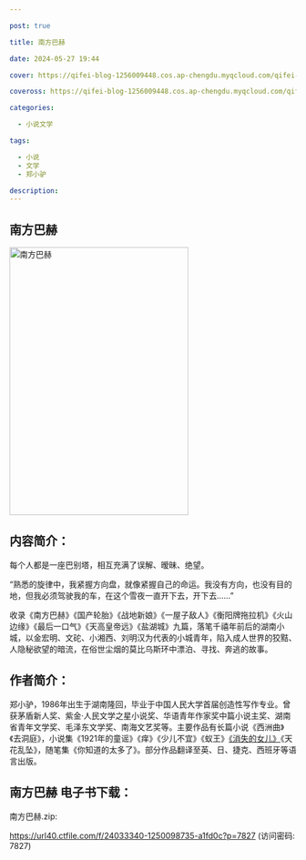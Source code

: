 ```yaml
---

post: true

title: 南方巴赫

date: 2024-05-27 19:44

cover: https://qifei-blog-1256009448.cos.ap-chengdu.myqcloud.com/qifei-blog/662f6e040ea9cb1403e15a3c.jpg

coveross: https://qifei-blog-1256009448.cos.ap-chengdu.myqcloud.com/qifei-blog/662f6e040ea9cb1403e15a3c.jpg

categories:

  - 小说文学

tags:

  - 小说
  - 文学
  - 郑小驴

description:
---
```


## 南方巴赫
<img alt="南方巴赫 " class="aligncenter loading" data-was-processed="true" decoding="async" fetchpriority="high" height="471" src="https://qifei-blog-1256009448.cos.ap-chengdu.myqcloud.com/qifei-blog/662f6e040ea9cb1403e15a3c.jpg " style="cursor: zoom-in;" width="314"/>

## 内容简介：

每个人都是一座巴别塔，相互充满了误解、暧昧、绝望。

“熟悉的旋律中，我紧握方向盘，就像紧握自己的命运。我没有方向，也没有目的地，但我必须驾驶我的车，在这个雪夜一直开下去，开下去……”

收录《南方巴赫》《国产轮胎》《战地新娘》《一屋子敌人》《衡阳牌拖拉机》《火山边缘》《最后一口气》《天高皇帝远》《盐湖城》九篇，落笔千禧年前后的湖南小城，以金宏明、文砣、小湘西、刘明汉为代表的小城青年，陷入成人世界的狡黠、人隐秘欲望的暗流，在俗世尘烟的莫比乌斯环中漂泊、寻找、奔逃的故事。

## 作者简介：

郑小驴，1986年出生于湖南隆回，毕业于中国人民大学首届创造性写作专业。曾获茅盾新人奖、紫金·人民文学之星小说奖、华语青年作家奖中篇小说主奖、湖南省青年文学奖、毛泽东文学奖、南海文艺奖等。主要作品有长篇小说《西洲曲》《去洞庭》，小说集《1921年的童谣》《痒》《少儿不宜》《蚁王》<a href="https://www.huibooks.com/21730.html">《消失的女儿》</a>《天花乱坠》，随笔集《你知道的太多了》。部分作品翻译至英、日、捷克、西班牙等语言出版。

## 南方巴赫 电子书下载：
南方巴赫.zip: 

https://url40.ctfile.com/f/24033340-1250098735-a1fd0c?p=7827 (访问密码: 7827)
